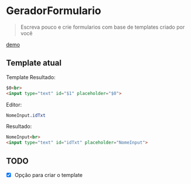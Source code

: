 # GeradorFormulario
> Escreva pouco e crie formularios com base de templates criado por você

[demo](https://viniceosm.github.io/GeradorFormulario/)

## Template atual

Template Resultado:
```html
$0<br>
<input type="text" id="$1" placeholder="$0">
```

Editor:

```css
NomeInput.idTxt
```

Resultado:
```html
NomeInput<br>
<input type="text" id="idTxt" placeholder="NomeInput">
```

## TODO
- [x] Opção para criar o template
